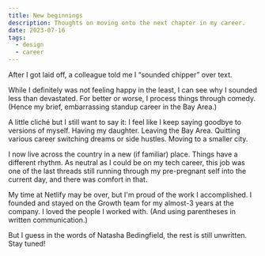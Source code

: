 ```yaml
---
title: New beginnings
description: Thoughts on moving onto the next chapter in my career.
date: 2023-07-16
tags:
  - design
  - career
---
```

After I got laid off, a colleague told me I “sounded chipper” over text. 

While I definitely was not feeling happy in the least, I can see why I sounded less than devastated. For better or worse, I process things through comedy. (Hence my brief, embarrassing standup career in the Bay Area.)

A little cliché but I still want to say it: I feel like I keep saying goodbye to versions of myself. Having my daughter. Leaving the Bay Area. Quitting various career switching dreams or side hustles. Moving to a smaller city. 

I now live across the country in a new (if familiar) place. Things have a different rhythm. As neutral as I could be on my tech career, this job was one of the last threads still running through my pre-pregnant self into the current day, and there was comfort in that. 

My time at Netlify may be over, but I'm proud of the work I accomplished. I founded and stayed on the Growth team for my almost-3 years at the company. I loved the people I worked with. (And using parentheses in written communication.) 

But I guess in the words of Natasha Bedingfield, the rest is still unwritten. Stay tuned! 